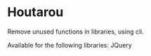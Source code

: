 # Houtarou

Remove unused functions in libraries, using cli.

Available for the following libraries: JQuery
